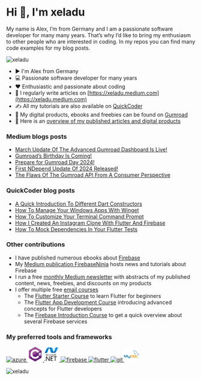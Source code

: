 # Hi 👋, I'm xeladu

My name is Alex, I’m from Germany and I am a passionate software developer for many many years. That’s why I’d like to bring my enthusiasm to other people who are interested in coding. In my repos you can find many code examples for my blog posts.

<p align="left"> <img src="https://komarev.com/ghpvc/?username=xeladu&label=Profile%20views&color=44ff00&style=plastic" alt="xeladu" /> </p>

- ▶  I'm Alex from Germany
- 💻 Passionate software developer for many years
- ❤  Enthusiastic and passionate about coding
- 📝 I regularly write articles on [https://xeladu.medium.com](https://xeladu.medium.com)
- ✍ All my tutorials are also available on [QuickCoder](https://quickcoder.org)
- 🏬 My digital products, ebooks and freebies can be found on [Gumroad](https://xeladu.gumroad.com)
- 📙 Here is an [overview of my published articles and digital products](https://xeladu.medium.com/%E2%84%B9-xeladus-info-point-find-quickly-what-you-need-bbe620e97d8c)

### Medium blogs posts
<!-- BLOG-POST-LIST:START -->
- [March Update Of The Advanced Gumroad Dashboard Is Live!](https://xeladu.medium.com/march-update-of-the-advanced-gumroad-dashboard-is-live-8f91863c9ccf?source=rss-ae1e6291afc3------2)
- [Gumroad’s Birthday Is Coming!](https://medium.com/the-shortform/gumroads-birthday-is-coming-3116e355acb1?source=rss-ae1e6291afc3------2)
- [Prepare for Gumroad Day 2024!](https://medium.com/short-sweet-valuable/prepare-for-gumroad-day-2024-aa5664b84a94?source=rss-ae1e6291afc3------2)
- [First NDepend Update Of 2024 Released!](https://medium.com/short-sweet-valuable/first-ndepend-update-of-2024-released-069f0f5b2b5f?source=rss-ae1e6291afc3------2)
- [The Flaws Of The Gumroad API From A Consumer Perspective](https://blog.stackademic.com/the-flaws-of-the-gumroad-api-from-a-consumer-perspective-4235677dbd7f?source=rss-ae1e6291afc3------2)
<!-- BLOG-POST-LIST:END -->

### QuickCoder blog posts
<!-- QC-BLOG-POST-LIST:START -->
- [A Quick Introduction To Different Dart Constructors](https://quickcoder.org/a-quick-introduction-to-different-dart-constructors/?utm_source=rss&utm_medium=rss&utm_campaign=a-quick-introduction-to-different-dart-constructors)
- [How To Manage Your Windows Apps With Winget](https://quickcoder.org/winget-example/?utm_source=rss&utm_medium=rss&utm_campaign=winget-example)
- [How To Customize Your Terminal Command Prompt](https://quickcoder.org/customize-windows-terminal/?utm_source=rss&utm_medium=rss&utm_campaign=customize-windows-terminal)
- [How I Created An Instagram Clone With Flutter And Firebase](https://quickcoder.org/how-i-created-an-instagram-clone-with-flutter-and-firebase/?utm_source=rss&utm_medium=rss&utm_campaign=how-i-created-an-instagram-clone-with-flutter-and-firebase)
- [How To Mock Dependencies In Your Flutter Tests](https://quickcoder.org/flutter-dependency-mocking/?utm_source=rss&utm_medium=rss&utm_campaign=flutter-dependency-mocking)
<!-- QC-BLOG-POST-LIST:END -->

### Other contributions

- I have published numerous ebooks about [Firebase](https://xeladu.gumroad.com/?tags=firebase)
- My [Medium publication FirebaseNinja](https://medium.com/firebase-ninja) hosts news and tutorials about Firebase
- I run a free [monthly Medium newsletter](https://newsletter.quickcoder.org) with abstracts of my published content, news, freebies, and discounts on my products
- I offer multiple free [email courses](https://courses.quickcoder.org)
  - The [Flutter Starter Course](https://courses.quickcoder.org#flutterstarter) to learn Flutter for beginners
  - The [Flutter App Development Course](https://courses.quickcoder.org#flutterappdev) introducing advanced concepts for Flutter developers
  - The [Firebase Introduction Course](https://courses.quickcoder.org#firebaseintroduction) to get a quick overview about several Firebase services

### My preferred tools and frameworks
 <p>
  <a href="https://azure.microsoft.com/en-in/" target="_blank" rel="noreferrer"> <img src="https://www.vectorlogo.zone/logos/microsoft_azure/microsoft_azure-icon.svg" alt="azure" width="40" height="40"/> </a> 
  <a href="https://www.w3schools.com/cs/" target="_blank" rel="noreferrer"> <img src="https://raw.githubusercontent.com/devicons/devicon/master/icons/csharp/csharp-original.svg" alt="csharp" width="40" height="40"/> </a> 
  <a href="https://dotnet.microsoft.com/" target="_blank" rel="noreferrer"> <img src="https://raw.githubusercontent.com/devicons/devicon/master/icons/dot-net/dot-net-original-wordmark.svg" alt="dotnet" width="40" height="40"/> </a> 
  <a href="https://firebase.google.com/" target="_blank" rel="noreferrer"> <img src="https://www.vectorlogo.zone/logos/firebase/firebase-icon.svg" alt="firebase" width="40" height="40"/> </a> 
  <a href="https://flutter.dev" target="_blank" rel="noreferrer"> <img src="https://www.vectorlogo.zone/logos/flutterio/flutterio-icon.svg" alt="flutter" width="40" height="40"/> </a> 
  <a href="https://git-scm.com/" target="_blank" rel="noreferrer"> <img src="https://www.vectorlogo.zone/logos/git-scm/git-scm-icon.svg" alt="git" width="40" height="40"/> </a> 
  <a href="https://www.mysql.com/" target="_blank" rel="noreferrer"> <img src="https://raw.githubusercontent.com/devicons/devicon/master/icons/mysql/mysql-original-wordmark.svg" alt="mysql" width="40" height="40"/> </a> 
  </p>
  
  <p><img src="https://github-readme-stats.vercel.app/api/top-langs?username=xeladu&show_icons=true&theme=synthwave&locale=en&layout=compact" alt="xeladu" /></p>
